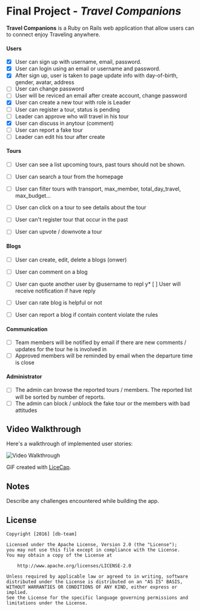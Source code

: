 # Final Project - *Travel Companions*

**Travel Companions** is a Ruby on Rails web application that allow users can to connect enjoy Traveling anywhere.

#### Users
* [x] User can sign up with username, email, password.
* [x] User can login using an email or username and password. 
* [x] After sign up, user is taken to page update info with day-of-birth, gender, avatar, address
* [ ] User can change password
* [ ] User will be reviced an email after create account, change password
* [X] User can create a new tour with role is Leader
* [ ] User can register a tour, status is pending
* [ ] Leader can approve who will travel in his tour
* [X] User can discuss in anytour (comment)
* [ ] User can report a fake tour
* [ ] Leader can edit his tour after create

#### Tours
* [ ] User can see a list upcoming tours, past tours should not be shown.
* [ ] User can search a tour from the homepage
* [ ] User can filter tours with transport, max_member, total_day_travel, max_budget...
* [ ] User can click on a tour to see details about the tour
* [ ] User can't register tour that occur in the past
* [ ] User can upvote / downvote a tour 


#### Blogs
* [ ] User can create, edit, delete a blogs (onwer)
* [ ] User can comment on a blog
* [ ] User can quote another user by @username to repl
y* [ ] User will receive notification if have reply
* [ ] User can rate blog is helpful or not
* [ ] User can report a blog if contain content violate the rules


#### Communication
* [ ] Team members will be notified by email if there are new comments / updates for the tour he is involved in
* [ ] Approved members will be reminded by email when the departure time is close

#### Administrator
* [ ] The admin can browse the reported tours / members. The reported list will be sorted by number of reports.
* [ ] The admin can block / unblock the fake tour or the members with bad attitudes

## Video Walkthrough 

Here's a walkthrough of implemented user stories:

![Video Walkthrough](relative-path-to-your-gif-file-on-github-or-absolute-path-to-file-on-imgur-or-youtube)

GIF created with [LiceCap](http://www.cockos.com/licecap/).

## Notes

Describe any challenges encountered while building the app.

## License

    Copyright [2016] [db-team]

    Licensed under the Apache License, Version 2.0 (the "License");
    you may not use this file except in compliance with the License.
    You may obtain a copy of the License at

        http://www.apache.org/licenses/LICENSE-2.0

    Unless required by applicable law or agreed to in writing, software
    distributed under the License is distributed on an "AS IS" BASIS,
    WITHOUT WARRANTIES OR CONDITIONS OF ANY KIND, either express or implied.
    See the License for the specific language governing permissions and
    limitations under the License.